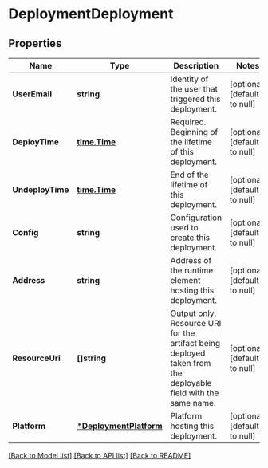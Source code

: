 # DeploymentDeployment

## Properties
Name | Type | Description | Notes
------------ | ------------- | ------------- | -------------
**UserEmail** | **string** | Identity of the user that triggered this deployment. | [optional] [default to null]
**DeployTime** | [**time.Time**](time.Time.md) | Required. Beginning of the lifetime of this deployment. | [optional] [default to null]
**UndeployTime** | [**time.Time**](time.Time.md) | End of the lifetime of this deployment. | [optional] [default to null]
**Config** | **string** | Configuration used to create this deployment. | [optional] [default to null]
**Address** | **string** | Address of the runtime element hosting this deployment. | [optional] [default to null]
**ResourceUri** | **[]string** | Output only. Resource URI for the artifact being deployed taken from the deployable field with the same name. | [optional] [default to null]
**Platform** | [***DeploymentPlatform**](DeploymentPlatform.md) | Platform hosting this deployment. | [optional] [default to null]

[[Back to Model list]](../README.md#documentation-for-models) [[Back to API list]](../README.md#documentation-for-api-endpoints) [[Back to README]](../README.md)


